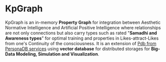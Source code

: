 # KpGraph

KpGraph is an in-memory <b>Property Graph</b> for integration between Aesthetic Normative Intelligence and Artificial Positive Intelligence where relationships are not only connections but also carry types such as rated "<b>Samadhi and Awareness types</b>" for optimal training and properties in Likes-attract-Likes from one's Continuity of the consciousness. It is an extension of <a href="https://github.com/khaiphong/personadb/" target="_blank">Pdb from PersonaDB services</a> using <b>vector database</b> for distributed storages for <b>Big-Data Modeling, Simulation and Visualization</b>.
